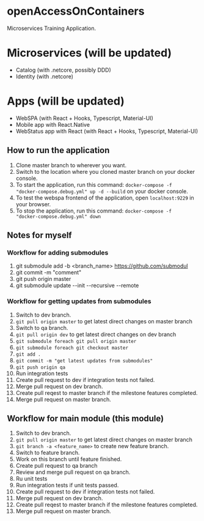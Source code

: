 # openAccessOnContainers
Microservices Training Application.

# Microservices (will be updated)
- Catalog (with .netcore, possibly DDD)
- Identity (with .netcore)

# Apps (will be updated)
- WebSPA (with React + Hooks, Typescript, Material-UI)
- Mobile app with React.Native
- WebStatus app with React (with React + Hooks, Typescript, Material-UI)

## How to run the application

1. Clone master branch to wherever you want.
2. Switch to the location where you cloned master branch on your docker console.
2. To start the application, run this command: <code>docker-compose -f "docker-compose.debug.yml" up -d --build</code> on your docker console.
3. To test the webspa frontend of the application, open <code>localhost:9229</code> in your browser.
4. To stop the application, run this command: <code>docker-compose -f "docker-compose.debug.yml" down</code>

## Notes for myself

### Workflow for adding submodules
1. git submodule add -b <branch_name> <https://github.com/submodul>
2. git commit -m "comment"
3. git push origin master
4. git submodule update --init --recursive --remote

### Workflow for getting updates from submodules
1. Switch to dev branch.
2. <code>git pull origin master</code> to get latest direct changes on master branch
3. Switch to qa branch.
4. <code>git pull origin dev</code> to get latest direct changes on dev branch
5. <code>git submodule foreach git pull origin master</code>
6. <code>git submodule foreach git checkout master</code>
7. <code>git add .</code>
8. <code>git commit -m "get latest updates from submodules"</code>
9. <code>git push origin qa</code>
10. Run integration tests
11. Create pull request to dev if integration tests not failed.
12. Merge pull request on dev branch.
13. Create pull reqest to master branch if the milestone features completed.
14. Merge pull request on master branch.

## Workflow for main module (this module) 
1. Switch to dev branch.
2. <code>git pull origin master</code> to get latest direct changes on master branch
3. <code>git branch -a <feature_name></code> to create new feature branch.
4. Switch to feature branch.
5. Work on this branch until feature finished.
6. Create pull request to qa branch
7. Review and merge pull request on qa branch.
8. Ru unit tests
5. Run integration tests if unit tests passed.
6. Create pull request to dev if integration tests not failed.
7. Merge pull request on dev branch.
8. Create pull reqest to master branch if the milestone features completed.
9. Merge pull request on master branch.